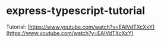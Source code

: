 # express-typescript-tutorial

Tutorial: [https://www.youtube.com/watch?v=EAIVdTXcXxY](https://www.youtube.com/watch?v=EAIVdTXcXxY)
